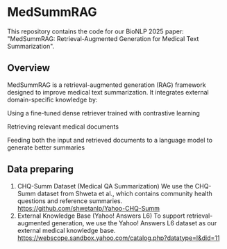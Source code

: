 # MedSummRAG
This repository contains the code for our BioNLP 2025 paper:
"MedSummRAG: Retrieval-Augmented Generation for Medical Text Summarization".

## Overview
MedSummRAG is a retrieval-augmented generation (RAG) framework designed to improve medical text summarization. It integrates external domain-specific knowledge by:

Using a fine-tuned dense retriever trained with contrastive learning

Retrieving relevant medical documents

Feeding both the input and retrieved documents to a language model to generate better summaries

## Data preparing
1. CHQ-Summ Dataset (Medical QA Summarization)
We use the CHQ-Summ dataset from Shweta et al., which contains community health questions and reference summaries.
https://github.com/shwetanlp/Yahoo-CHQ-Summ
2. External Knowledge Base (Yahoo! Answers L6)
To support retrieval-augmented generation, we use the Yahoo! Answers L6 dataset as our external medical knowledge base.
https://webscope.sandbox.yahoo.com/catalog.php?datatype=l&did=11
